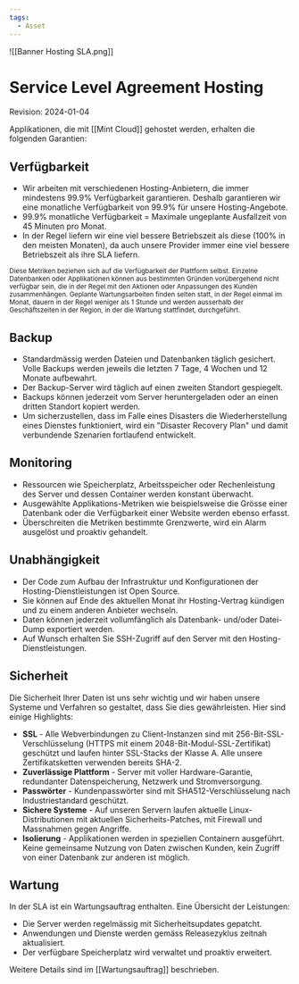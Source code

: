 ```yaml
---
tags:
  - Asset
---
```


![[Banner Hosting SLA.png]]

# Service Level Agreement Hosting

Revision: 2024-01-04

Applikationen, die mit [[Mint Cloud]] gehostet werden, erhalten die folgenden Garantien:

## Verfügbarkeit

- Wir arbeiten mit verschiedenen Hosting-Anbietern, die immer mindestens 99.9% Verfügbarkeit garantieren. Deshalb garantieren wir eine monatliche Verfügbarkeit von 99.9% für unsere Hosting-Angebote.
- 99.9% monatliche Verfügbarkeit = Maximale ungeplante Ausfallzeit von 45 Minuten pro Monat.
- In der Regel liefern wir eine viel bessere Betriebszeit als diese (100% in den meisten Monaten), da auch unsere Provider immer eine viel bessere Betriebszeit als ihre SLA liefern.

<small>Diese Metriken beziehen sich auf die Verfügbarkeit der Plattform selbst. Einzelne Datenbanken oder Applikationen können aus bestimmten Gründen vorübergehend nicht verfügbar sein, die in der Regel mit den Aktionen oder Anpassungen des Kunden zusammenhängen. Geplante Wartungsarbeiten finden selten statt, in der Regel einmal im Monat, dauern in der Regel weniger als 1 Stunde und werden ausserhalb der Geschäftszeiten in der Region, in der die Wartung stattfindet, durchgeführt.</small>

## Backup

- Standardmässig werden Dateien und Datenbanken täglich gesichert. Volle Backups werden jeweils die letzten 7 Tage, 4 Wochen und 12 Monate aufbewahrt.
- Der Backup-Server wird täglich auf einen zweiten Standort gespiegelt.
- Backups können jederzeit vom Server heruntergeladen oder an einen dritten Standort kopiert werden.
- Um sicherzustellen, dass im Falle eines Disasters die Wiederherstellung eines Dienstes funktioniert, wird ein "Disaster Recovery Plan" und damit verbundende Szenarien fortlaufend entwickelt.

## Monitoring

- Ressourcen wie Speicherplatz, Arbeitsspeicher oder Rechenleistung des Server und dessen Container werden konstant überwacht.
- Ausgewählte Applikations-Metriken wie beispielsweise die Grösse einer Datenbank oder die Verfügbarkeit einer Website werden ebenso erfasst.
- Überschreiten die Metriken bestimmte Grenzwerte, wird ein Alarm ausgelöst und proaktiv gehandelt.

## Unabhängigkeit

- Der Code zum Aufbau der Infrastruktur und Konfigurationen der Hosting-Dienstleistungen ist Open Source.
- Sie können auf Ende des aktuellen Monat ihr Hosting-Vertrag kündigen und zu einem anderen Anbieter wechseln.
- Daten können jederzeit vollumfänglich als Datenbank- und/oder Datei-Dump exportiert werden.
- Auf Wunsch erhalten Sie SSH-Zugriff auf den Server mit den Hosting-Dienstleistungen.

## Sicherheit

Die Sicherheit Ihrer Daten ist uns sehr wichtig und wir haben unsere Systeme und Verfahren so gestaltet, dass Sie dies gewährleisten. Hier sind einige Highlights:

- **SSL** - Alle Webverbindungen zu Client-Instanzen sind mit 256-Bit-SSL-Verschlüsselung (HTTPS mit einem 2048-Bit-Modul-SSL-Zertifikat) geschützt und laufen hinter SSL-Stacks der Klasse A. Alle unsere Zertifikatsketten verwenden bereits SHA-2.
- **Zuverlässige Plattform** - Server mit voller Hardware-Garantie, redundanter Datenspeicherung, Netzwerk und Stromversorgung.
- **Passwörter** - Kundenpasswörter sind mit SHA512-Verschlüsselung nach Industriestandard geschützt.
- **Sichere Systeme** - Auf unseren Servern laufen aktuelle Linux-Distributionen mit aktuellen Sicherheits-Patches, mit Firewall und Massnahmen gegen Angriffe.
- **Isolierung** - Applikationen werden in speziellen Containern ausgeführt. Keine gemeinsame Nutzung von Daten zwischen Kunden, kein Zugriff von einer Datenbank zur anderen ist möglich.

## Wartung

In der SLA ist ein Wartungsauftrag enthalten. Eine Übersicht der Leistungen:

- Die Server werden regelmässig mit Sicherheitsupdates gepatcht.
- Anwendungen und Dienste werden gemäss Releasezyklus zeitnah aktualisiert.
- Der verfügbare Speicherplatz wird verwaltet und proaktiv erweitert.

Weitere Details sind im [[Wartungsauftrag]] beschrieben.

